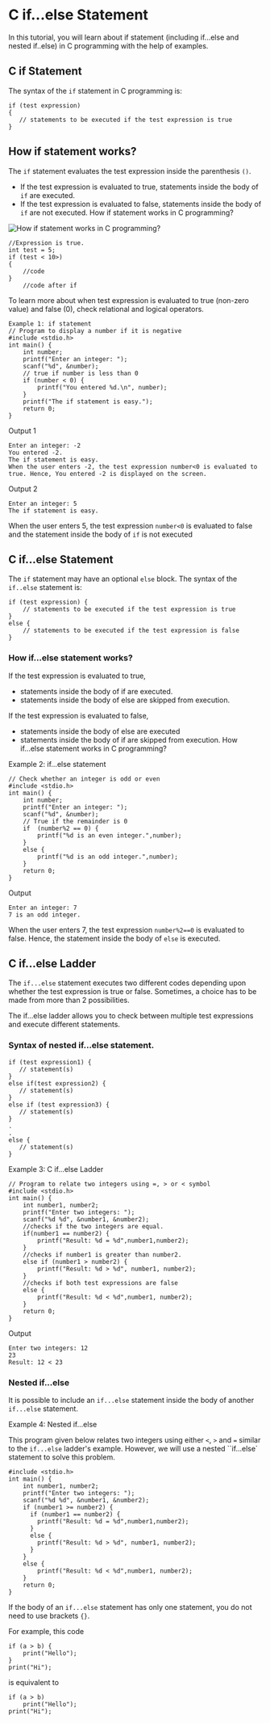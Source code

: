 # C if...else Statement

In this tutorial, you will learn about if statement (including if...else and nested if..else) in C programming with the help of examples.

## C if Statement

The syntax of the `if` statement in C programming is:

```
if (test expression) 
{
   // statements to be executed if the test expression is true
}
```

## How if statement works?

The `if` statement evaluates the test expression inside the parenthesis `()`.

* If the test expression is evaluated to true, statements inside the body of `if` are executed.
* If the test expression is evaluated to false, statements inside the body of `if` are not executed.
How if statement works in C programming?

![How if statement works in C programming?](/slearn-c-programming/images/working-c-if-statement.jpg)

```
//Expression is true.
int test = 5;
if (test < 10>)
{
    //code
}
    //code after if
```

To learn more about when test expression is evaluated to true (non-zero value) and false (0), check relational and logical operators.

```
Example 1: if statement
// Program to display a number if it is negative
#include <stdio.h>
int main() {
    int number;
    printf("Enter an integer: ");
    scanf("%d", &number);
    // true if number is less than 0
    if (number < 0) {
        printf("You entered %d.\n", number);
    }
    printf("The if statement is easy.");
    return 0;
}
```
Output 1
```
Enter an integer: -2
You entered -2.
The if statement is easy.
When the user enters -2, the test expression number<0 is evaluated to true. Hence, You entered -2 is displayed on the screen.
```
Output 2
```
Enter an integer: 5
The if statement is easy.
```

When the user enters 5, the test expression `number<0` is evaluated to false and the statement inside the body of `if` is not executed

## C if...else Statement

The `if` statement may have an optional `else` block. The syntax of the `if..else` statement is:

```
if (test expression) {
    // statements to be executed if the test expression is true
}
else {
    // statements to be executed if the test expression is false
}
```

### How if...else statement works?

If the test expression is evaluated to true,

* statements inside the body of if are executed.
* statements inside the body of else are skipped from execution.

If the test expression is evaluated to false,

* statements inside the body of else are executed
* statements inside the body of if are skipped from execution.
How if...else statement works in C programming?

Example 2: if...else statement
```
// Check whether an integer is odd or even
#include <stdio.h>
int main() {
    int number;
    printf("Enter an integer: ");
    scanf("%d", &number);
    // True if the remainder is 0
    if  (number%2 == 0) {
        printf("%d is an even integer.",number);
    }
    else {
        printf("%d is an odd integer.",number);
    }
    return 0;
}
```
Output
```
Enter an integer: 7
7 is an odd integer.
```

When the user enters 7, the test expression `number%2==0` is evaluated to false. Hence, the statement inside the body of `else` is executed.

## C if...else Ladder

The `if...else` statement executes two different codes depending upon whether the test expression is true or false. Sometimes, a choice has to be made from more than 2 possibilities.

The if...else ladder allows you to check between multiple test expressions and execute different statements.

### Syntax of nested if...else statement.

```
if (test expression1) {
   // statement(s)
}
else if(test expression2) {
   // statement(s)
}
else if (test expression3) {
   // statement(s)
}
.
.
else {
   // statement(s)
}
```

Example 3: C if...else Ladder
```
// Program to relate two integers using =, > or < symbol
#include <stdio.h>
int main() {
    int number1, number2;
    printf("Enter two integers: ");
    scanf("%d %d", &number1, &number2);
    //checks if the two integers are equal.
    if(number1 == number2) {
        printf("Result: %d = %d",number1,number2);
    }
    //checks if number1 is greater than number2.
    else if (number1 > number2) {
        printf("Result: %d > %d", number1, number2);
    }
    //checks if both test expressions are false
    else {
        printf("Result: %d < %d",number1, number2);
    }
    return 0;
}
```
Output
```
Enter two integers: 12
23
Result: 12 < 23
```

### Nested if...else

It is possible to include an `if...else` statement inside the body of another `if...else` statement.

Example 4: Nested if...else

This program given below relates two integers using either `<`, `>` and `=` similar to the `if...else` ladder's example. However, we will use a nested ``if...else` statement to solve this problem.
```
#include <stdio.h>
int main() {
    int number1, number2;
    printf("Enter two integers: ");
    scanf("%d %d", &number1, &number2);
    if (number1 >= number2) {
      if (number1 == number2) {
        printf("Result: %d = %d",number1,number2);
      }
      else {
        printf("Result: %d > %d", number1, number2);
      }
    }
    else {
        printf("Result: %d < %d",number1, number2);
    }
    return 0;
}
```
If the body of an `if...else` statement has only one statement, you do not need to use brackets `{}`.

For example, this code

```
if (a > b) {
    print("Hello");
}
print("Hi");
```
is equivalent to
```
if (a > b)
    print("Hello");
print("Hi");
```